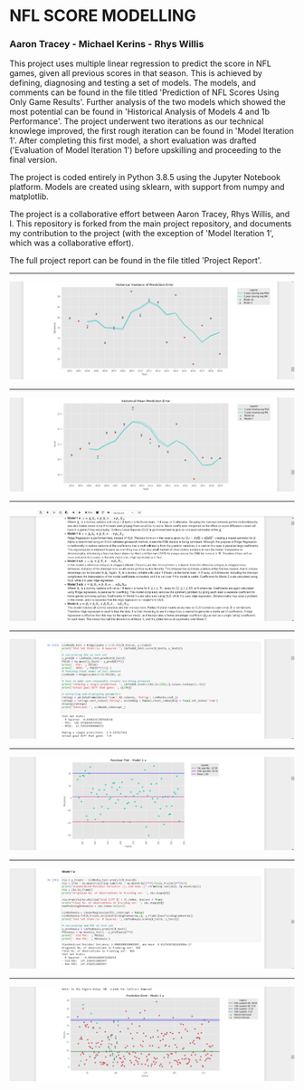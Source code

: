 # NFL SCORE MODELLING 
### Aaron Tracey - Michael Kerins - Rhys Willis

This project uses multiple linear regression to predict the score in NFL games, given all previous scores in that season. This is achieved by defining, diagnosing and testing a set of models. The models, and comments can be found in the file titled 'Prediction of NFL Scores Using Only Game Results'. Further analysis of the two models which showed the most potential can be found in 'Historical Analysis of Models 4 and 1b Performance'. The project underwent two iterations as our technical knowlege improved, the first rough iteration can be found in 'Model Iteration 1'. After completing this first model, a short evaluation was drafted ('Evaluation of Model Iteration 1') before upskilling and proceeding to the final version. 

The project is coded entirely in Python 3.8.5 using the Jupyter Notebook platform. Models are created using sklearn, with support from numpy and matplotlib.

The project is a collaborative effort between Aaron Tracey, Rhys Willis, and I. This repository is forked from the main project repository, and documents my contribution to the project (with the exception of 'Model Iteration 1', which was a collaborative effort).

The full project report can be found in the file titled 'Project Report'.

---

![alt text](images/1.png)

---

![alt text](images/2.png)

---

![alt text](images/3.png)

---

![alt text](images/4.png)

---

![alt text](images/5.png)

---

![alt text](images/6.png)

---

![alt text](images/7.png)
